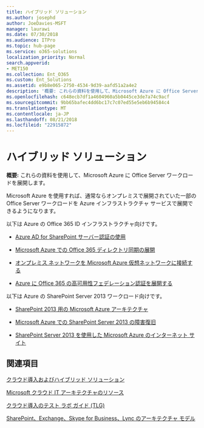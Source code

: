```yaml
---
title: ハイブリッド ソリューション
ms.author: josephd
author: JoeDavies-MSFT
manager: laurawi
ms.date: 07/30/2018
ms.audience: ITPro
ms.topic: hub-page
ms.service: o365-solutions
localization_priority: Normal
search.appverid:
- MET150
ms.collection: Ent_O365
ms.custom: Ent_Solutions
ms.assetid: e9b8e065-2750-4534-9d39-aafd51a2a4e2
description: '概要: これらの資料を使用して、Microsoft Azure に Office Server ワークロードを展開します。'
ms.openlocfilehash: c648ecb7df1a4604960a5b0445ce3de7a74c9acf
ms.sourcegitcommit: 9bb65bafec4dd6bc17c7c07ed55e5eb6b94584c4
ms.translationtype: MT
ms.contentlocale: ja-JP
ms.lasthandoff: 08/21/2018
ms.locfileid: "22915872"
---
```

# <a name="hybrid-solutions"></a>ハイブリッド ソリューション

 **概要:** これらの資料を使用して、Microsoft Azure に Office Server ワークロードを展開します。
  
Microsoft Azure を使用すれば、通常ならオンプレミスで展開されていた一部の Office Server ワークロードを Azure インフラストラクチャ サービスで展開できるようになります。
  
以下は Azure の Office 365 ID インフラストラクチャ向けです。

- [Azure AD for SharePoint サーバー認証の使用](using-azure-ad-for-sharepoint-server-authentication.md)

- [Microsoft Azure での Office 365 ディレクトリ同期の展開](deploy-office-365-directory-synchronization-dirsync-in-microsoft-azure.md)
  
- [オンプレミス ネットワークを Microsoft Azure 仮想ネットワークに接続する](connect-an-on-premises-network-to-a-microsoft-azure-virtual-network.md)
    
- [Azure に Office 365 の高可用性フェデレーション認証を展開する](deploy-high-availability-federated-authentication-for-office-365-in-azure.md)
    
以下は Azure の SharePoint Server 2013 ワークロード向けです。
  
- [SharePoint 2013 用の Microsoft Azure アーキテクチャ](microsoft-azure-architectures-for-sharepoint-2013.md)
    
- [Microsoft Azure での SharePoint Server 2013 の障害復旧](sharepoint-server-2013-disaster-recovery-in-microsoft-azure.md)
    
- [SharePoint Server 2013 を使用した Microsoft Azure のインターネット サイト](internet-sites-in-microsoft-azure-using-sharepoint-server-2013.md)
  
  
## <a name="see-also"></a>関連項目

[クラウド導入およびハイブリッド ソリューション](cloud-adoption-and-hybrid-solutions.md)
  
[Microsoft クラウド IT アーキテクチャのリソース](microsoft-cloud-it-architecture-resources.md)
  
[クラウド導入のテスト ラボ ガイド (TLG)](cloud-adoption-test-lab-guides-tlgs.md)
  
[SharePoint、Exchange、Skype for Business、Lync のアーキテクチャ モデル](architectural-models-for-sharepoint-exchange-skype-for-business-and-lync.md)


